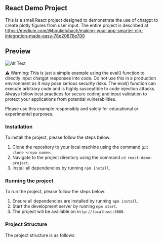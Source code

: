 ## React Demo Project

This is a small React project designed to demonstrate the use of chatgpt to create plotly figures from user input. 
The entire project is described at https://medium.com/@boukelubach/making-your-app-smarter-nlp-integration-made-easy-78e20878e709 

## Preview

![Alt Text](https://imgur.com/a/TmL4Upi.gif#g8IiCGB)



⚠️ Warning: This is just a simple example using the eval() function to directly input chatgpt responses into code. Do not use this in a production environment as it may pose serious security risks. The eval() function can execute arbitrary code and is highly susceptible to code injection attacks. Always follow best practices for secure coding and input validation to protect your applications from potential vulnerabilities.

Please use this example responsibly and solely for educational or experimental purposes.
### Installation

To install the project, please follow the steps below:

1. Clone the repository to your local machine using the command `git clone <repo name>`.
2. Navigate to the project directory using the command `cd react-demo-project`.
3. Install all dependencies by running `npm install`.

### Running the project

To run the project, please follow the steps below:

1. Ensure all dependencies are installed by running `npm install`.
2. Start the development server by running `npm start`.
3. The project will be available on `http://localhost:3000`.

### Project Structure

The project structure is as follows:
